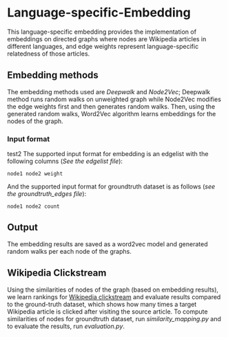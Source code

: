 # Language-specific-Embedding

This language-specific embedding provides the implementation of embeddings on directed graphs where nodes are Wikipedia articles in different languages, and edge weights represent language-specific relatedness of those articles. 

## Embedding methods

The embedding methods used are *Deepwalk* and *Node2Vec*; Deepwalk method runs random walks on unweighted graph while Node2Vec modifies the edge weights first and then generates random walks. Then, using the generated random walks, Word2Vec algorithm learns embeddings for the nodes of the graph. 

### Input format

test2 The supported input format for embedding is an edgelist with the following columns (*See the edgelist file*):

	node1 node2 weight

And the supported input format for groundtruth dataset is as follows (*see the groundtruth_edges file*):

	node1 node2 count

## Output

The embedding results are saved as a word2vec model and generated random walks per each node of the graphs.


## Wikipedia Clickstream

Using the similarities of nodes of the graph (based on embedding results), we learn rankings for [Wikipedia clickstream](https://dumps.wikimedia.org/other/clickstream/readme.html) and evaluate results compared to the ground-truth dataset, which shows how many times a target Wikipedia article is clicked after visiting the source article. To compute similarities of nodes for groundtruth dataset, run *similarity_mapping.py* and to evaluate the results, run *evaluation.py*. 
